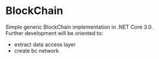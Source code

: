 # BlockChain

Simple generic BlockChain implementation in .NET Core 3.0.<br/>
Further development will be oriented to: 
* extract data access layer
* create bc network 
